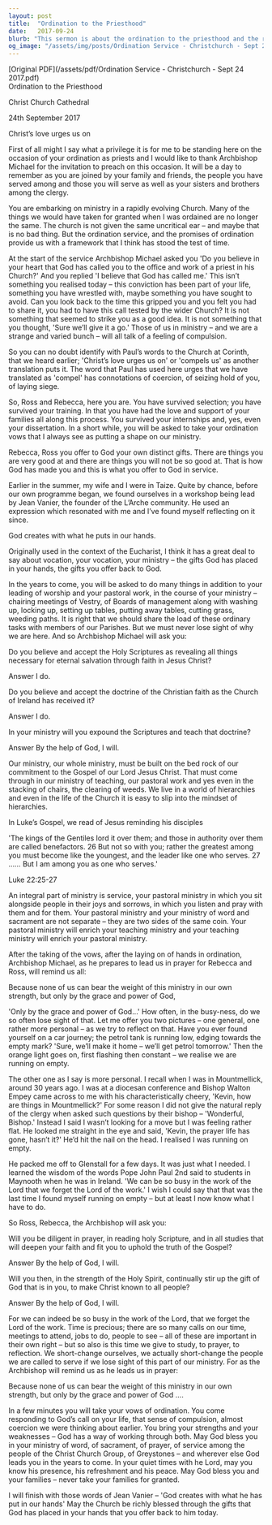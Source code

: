 ```yaml
---
layout: post
title:  "Ordination to the Priesthood"
date:   2017-09-24
blurb: "This sermon is about the ordination to the priesthood and the responsibilities that come with it. The speaker emphasizes the importance of service, teaching, and pastoral work in ministry. The sermon also highlights the need for diligence in prayer, reading holy Scripture, and studies that deepen faith."
og_image: "/assets/img/posts/Ordination Service - Christchurch - Sept 24 2017.png"
---
```

[Original PDF](/assets/pdf/Ordination Service - Christchurch - Sept 24 2017.pdf)    
Ordination to the Priesthood

Christ Church Cathedral

24th September 2017

Christ’s love urges us on

First of all might I say what a privilege it is for me to be standing here on the occasion of your ordination as priests and I would like to thank Archbishop Michael for the invitation to preach on this occasion. It will be a day to remember as you are joined by your family and friends, the people you have served among and those you will serve as well as your sisters and brothers among the clergy.

You are embarking on ministry in a rapidly evolving Church. Many of the things we would have taken for granted when I was ordained are no longer the same. The church is not given the same uncritical ear – and maybe that is no bad thing. But the ordination service, and the promises of ordination provide us with a framework that I think has stood the test of time.

At the start of the service Archbishop Michael asked you 'Do you believe in your heart that God has called you to the office and work of a priest in his Church?' And you replied 'I believe that God has called me.' This isn’t something you realised today – this conviction has been part of your life, something you have wrestled with, maybe something you have sought to avoid. Can you look back to the time this gripped you and you felt you had to share it, you had to have this call tested by the wider Church? It is not something that seemed to strike you as a good idea. It is not something that you thought, 'Sure we’ll give it a go.' Those of us in ministry – and we are a strange and varied bunch – will all talk of a feeling of compulsion.

So you can no doubt identify with Paul’s words to the Church at Corinth, that we heard earlier; 'Christ’s love urges us on' or 'compels us' as another translation puts it. The word that Paul has used here urges that we have translated as 'compel' has connotations of coercion, of seizing hold of you, of laying siege.

So, Ross and Rebecca, here you are. You have survived selection; you have survived your training. In that you have had the love and support of your families all along this process. You survived your internships and, yes, even your dissertation. In a short while, you will be asked to take your ordination vows that I always see as putting a shape on our ministry.

Rebecca, Ross you offer to God your own distinct gifts. There are things you are very good at and there are things you will not be so good at. That is how God has made you and this is what you offer to God in service.

Earlier in the summer, my wife and I were in Taize. Quite by chance, before our own programme began, we found ourselves in a workshop being lead by Jean Vanier, the founder of the L’Arche community. He used an expression which resonated with me and I’ve found myself reflecting on it since.

God creates with what he puts in our hands.

Originally used in the context of the Eucharist, I think it has a great deal to say about vocation, your vocation, your ministry – the gifts God has placed in your hands, the gifts you offer back to God.

In the years to come, you will be asked to do many things in addition to your leading of worship and your pastoral work, in the course of your ministry – chairing meetings of Vestry, of Boards of management along with washing up, locking up, setting up tables, putting away tables, cutting grass, weeding paths. It is right that we should share the load of these ordinary tasks with members of our Parishes. But we must never lose sight of why we are here. And so Archbishop Michael will ask you:

Do you believe and accept the Holy Scriptures as revealing all things necessary for eternal salvation through faith in Jesus Christ?

Answer I do.

Do you believe and accept the doctrine of the Christian faith as the Church of Ireland has received it?

Answer I do.

In your ministry will you expound the Scriptures and teach that doctrine?

Answer By the help of God, I will.

Our ministry, our whole ministry, must be built on the bed rock of our commitment to the Gospel of our Lord Jesus Christ. That must come through in our ministry of teaching, our pastoral work and yes even in the stacking of chairs, the clearing of weeds. We live in a world of hierarchies and even in the life of the Church it is easy to slip into the mindset of hierarchies.

In Luke’s Gospel, we read of Jesus reminding his disciples

'The kings of the Gentiles lord it over them; and those in authority over them are called benefactors. 26 But not so with you; rather the greatest among you must become like the youngest, and the leader like one who serves. 27 …… But I am among you as one who serves.'

Luke 22:25-27

An integral part of ministry is service, your pastoral ministry in which you sit alongside people in their joys and sorrows, in which you listen and pray with them and for them. Your pastoral ministry and your ministry of word and sacrament are not separate – they are two sides of the same coin. Your pastoral ministry will enrich your teaching ministry and your teaching ministry will enrich your pastoral ministry.

After the taking of the vows, after the laying on of hands in ordination, Archbishop Michael, as he prepares to lead us in prayer for Rebecca and Ross, will remind us all:

Because none of us can bear the weight of this ministry in our own strength, but only by the grace and power of God,

'Only by the grace and power of God…' How often, in the busy-ness, do we so often lose sight of that. Let me offer you two pictures – one general, one rather more personal – as we try to reflect on that. Have you ever found yourself on a car journey; the petrol tank is running low, edging towards the empty mark? 'Sure, we’ll make it home – we’ll get petrol tomorrow.' Then the orange light goes on, first flashing then constant – we realise we are running on empty.

The other one as I say is more personal. I recall when I was in Mountmellick, around 30 years ago. I was at a diocesan conference and Bishop Walton Empey came across to me with his characteristically cheery, 'Kevin, how are things in Mountmellick?' For some reason I did not give the natural reply of the clergy when asked such questions by their bishop – 'Wonderful, Bishop.' Instead I said I wasn’t looking for a move but I was feeling rather flat. He looked me straight in the eye and said, 'Kevin, the prayer life has gone, hasn’t it?' He’d hit the nail on the head. I realised I was running on empty.

He packed me off to Glenstall for a few days. It was just what I needed. I learned the wisdom of the words Pope John Paul 2nd said to students in Maynooth when he was in Ireland. 'We can be so busy in the work of the Lord that we forget the Lord of the work.' I wish I could say that that was the last time I found myself running on empty – but at least I now know what I have to do.

So Ross, Rebecca, the Archbishop will ask you:

Will you be diligent in prayer, in reading holy Scripture, and in all studies that will deepen your faith and fit you to uphold the truth of the Gospel?

Answer By the help of God, I will.

Will you then, in the strength of the Holy Spirit, continually stir up the gift of God that is in you, to make Christ known to all people?

Answer By the help of God, I will.

For we can indeed be so busy in the work of the Lord, that we forget the Lord of the work. Time is precious; there are so many calls on our time, meetings to attend, jobs to do, people to see – all of these are important in their own right – but so also is this time we give to study, to prayer, to reflection. We short-change ourselves, we actually short-change the people we are called to serve if we lose sight of this part of our ministry. For as the Archbishop will remind us as he leads us in prayer:

Because none of us can bear the weight of this ministry in our own strength, but only by the grace and power of God ….

In a few minutes you will take your vows of ordination. You come responding to God’s call on your life, that sense of compulsion, almost coercion we were thinking about earlier. You bring your strengths and your weaknesses – God has a way of working through both. May God bless you in your ministry of word, of sacrament, of prayer, of service among the people of the Christ Church Group, of Greystones – and wherever else God leads you in the years to come. In your quiet times with he Lord, may you know his presence, his refreshment and his peace. May God bless you and your families – never take your families for granted.

I will finish with those words of Jean Vanier – 'God creates with what he has put in our hands' May the Church be richly blessed through the gifts that God has placed in your hands that you offer back to him today.
